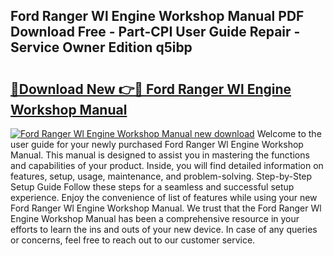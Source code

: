 ## Ford Ranger Wl Engine Workshop Manual PDF Download Free - Part-CPI User Guide Repair - Service Owner Edition q5ibp

# <h2><a href="http://bc69688.oget.top/?id=Ford+Ranger+Wl+Engine+Workshop+Manual">🔗Download New 👉🔴 Ford Ranger Wl Engine Workshop Manual</a></h2>

[![Ford Ranger Wl Engine Workshop Manual new download](https://i.imgur.com/5g1atiW.png)](http://bc69688.oget.top/?id=Ford+Ranger+Wl+Engine+Workshop+Manual)
Welcome to the user guide for your newly purchased Ford Ranger Wl Engine Workshop Manual. This manual is designed to assist you in mastering the functions and capabilities of your product. Inside, you will find detailed information on features, setup, usage, maintenance, and problem-solving. Step-by-Step Setup Guide Follow these steps for a seamless and successful setup experience. Enjoy the convenience of list of features while using your new Ford Ranger Wl Engine Workshop Manual. We trust that the Ford Ranger Wl Engine Workshop Manual has been a comprehensive resource in your efforts to learn the ins and outs of your new device. In case of any queries or concerns, feel free to reach out to our customer service.
